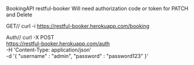 BookingAPI restful-booker
Will need authorization code or token for PATCH and Delete

GET// curl -i https://restful-booker.herokuapp.com/booking

Auth//
curl -X POST \
  https://restful-booker.herokuapp.com/auth \
  -H 'Content-Type: application/json' \
  -d '{
    "username" : "admin",
    "password" : "password123"
}'
